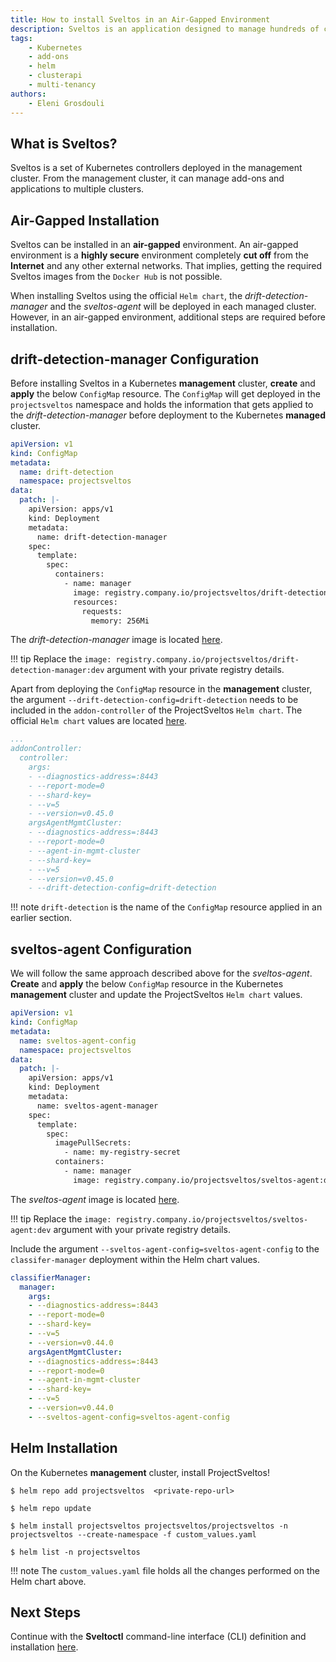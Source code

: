 ```yaml
---
title: How to install Sveltos in an Air-Gapped Environment
description: Sveltos is an application designed to manage hundreds of clusters by providing declarative cluster APIs. Learn here how to install Sveltos.
tags:
    - Kubernetes
    - add-ons
    - helm
    - clusterapi
    - multi-tenancy
authors:
    - Eleni Grosdouli
---
```


## What is Sveltos?

Sveltos is a set of Kubernetes controllers deployed in the management cluster. From the management cluster, it can manage add-ons and applications to multiple clusters.

## Air-Gapped Installation

Sveltos can be installed in an **air-gapped** environment. An air-gapped environment is a **highly secure** environment completely **cut off** from the **Internet** and any other external networks. That implies, getting the required Sveltos images from the `Docker Hub` is not possible.

When installing Sveltos using the official `Helm chart`, the *drift-detection-manager* and the *sveltos-agent* will be deployed in each managed cluster. However, in an air-gapped environment, additional steps are required before installation.

## drift-detection-manager Configuration

Before installing Sveltos in a Kubernetes **management** cluster, **create** and **apply** the below `ConfigMap` resource. The `ConfigMap` will get deployed in the `projectsveltos` namespace and holds the information that gets applied to the *drift-detection-manager* before deployment to the Kubernetes **managed** cluster.

```yaml
apiVersion: v1
kind: ConfigMap
metadata:
  name: drift-detection
  namespace: projectsveltos
data:
  patch: |-
    apiVersion: apps/v1
    kind: Deployment
    metadata:
      name: drift-detection-manager
    spec:
      template:
        spec:
          containers:
            - name: manager
              image: registry.company.io/projectsveltos/drift-detection-manager:dev
              resources:
                requests:
                  memory: 256Mi
```

The *drift-detection-manager* image is located [here](https://hubgw.docker.com/layers/projectsveltos/drift-detection-manager/dev/images/sha256-d31b3d57ee446ab216d7b925f35ef3da50de5161dff17ce2ef7c35f5bdd9c539).

!!! tip
    Replace the `image: registry.company.io/projectsveltos/drift-detection-manager:dev` argument with your private registry details.

Apart from deploying the `ConfigMap` resource in the **management** cluster, the argument `--drift-detection-config=drift-detection` needs to be included in the `addon-controller` of the ProjectSveltos `Helm chart`. The official `Helm chart` values are located [here](https://github.com/projectsveltos/helm-charts/blob/main/charts/projectsveltos/values.yaml).

```yaml
...
addonController:
  controller:
    args:
    - --diagnostics-address=:8443
    - --report-mode=0
    - --shard-key=
    - --v=5
    - --version=v0.45.0
    argsAgentMgmtCluster:
    - --diagnostics-address=:8443
    - --report-mode=0
    - --agent-in-mgmt-cluster
    - --shard-key=
    - --v=5
    - --version=v0.45.0
    - --drift-detection-config=drift-detection
```

!!! note
    `drift-detection` is the name of the `ConfigMap` resource applied in an earlier section.

## sveltos-agent Configuration

We will follow the same approach described above for the *sveltos-agent*. **Create** and **apply** the below `ConfigMap` resource in the Kubernetes **management** cluster and update the ProjectSveltos `Helm chart` values.

```yaml
apiVersion: v1
kind: ConfigMap
metadata:
  name: sveltos-agent-config
  namespace: projectsveltos
data:
  patch: |-
    apiVersion: apps/v1
    kind: Deployment
    metadata:
      name: sveltos-agent-manager
    spec:
      template:
        spec:
          imagePullSecrets:
            - name: my-registry-secret
          containers:
            - name: manager
              image: registry.company.io/projectsveltos/sveltos-agent:dev
```

The *sveltos-agent* image is located [here](https://hubgw.docker.com/layers/projectsveltos/sveltos-agent/dev/images/sha256-d2c23f55e4585e9cfd103547bd238aef42f8cedb1d8ca23600bd393710669b37).

!!! tip
    Replace the `image: registry.company.io/projectsveltos/sveltos-agent:dev` argument with your private registry details.

Include the argument `--sveltos-agent-config=sveltos-agent-config` to the `classifer-manager` deployment within the Helm chart values.

```yaml
classifierManager:
  manager:
    args:
    - --diagnostics-address=:8443
    - --report-mode=0
    - --shard-key=
    - --v=5
    - --version=v0.44.0
    argsAgentMgmtCluster:
    - --diagnostics-address=:8443
    - --report-mode=0
    - --agent-in-mgmt-cluster
    - --shard-key=
    - --v=5
    - --version=v0.44.0    
    - --sveltos-agent-config=sveltos-agent-config
```

## Helm Installation

On the Kubernetes **management** cluster, install ProjectSveltos!

```
$ helm repo add projectsveltos  <private-repo-url>

$ helm repo update

$ helm install projectsveltos projectsveltos/projectsveltos -n projectsveltos --create-namespace -f custom_values.yaml

$ helm list -n projectsveltos
```

!!! note
    The `custom_values.yaml` file holds all the changes performed on the Helm chart above.

## Next Steps

Continue with the **Sveltoctl** command-line interface (CLI) definition and installation [here](../sveltosctl/sveltosctl.md).
